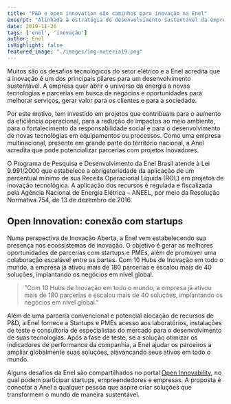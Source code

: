 ```yaml
---
title: "P&D e open innovation são caminhos para inovação na Enel"
excerpt: "Alinhada à estratégia de desenvolvimento sustentável da empresa, P&D e Open Innovation são apostas para estimular inovação."
date: 2019-11-26
tags: ['enel', 'inovação']
author: Enel
isHighlight: false
featured_image: "./images/img-materia19.png"
---
```


Muitos são os desafios tecnológicos do setor elétrico e a Enel acredita que a inovação é um dos principais pilares para um desenvolvimento sustentável. A empresa quer abrir o universo da energia a novas tecnologias e parcerias em busca de negócios e oportunidades para melhorar serviços, gerar valor para os clientes e para a sociedade. 
 
Por este motivo, tem investido em projetos que contribuam para o aumento da eficiência operacional, para a redução de impactos ao meio ambiente, para o fortalecimento da responsabilidade social e para o desenvolvimento de novas tecnologias em equipamentos ou processos. Como uma empresa multinacional, presente em grande parte do território nacional, a Anel acredita que pode potencializar parcerias com projetos inovadores.
 
O Programa de Pesquisa e Desenvolvimento da Enel Brasil atende à Lei 9.991/2000 que estabelece a obrigatoriedade da aplicação de um percentual mínimo de sua Receita Operacional Líquida (ROL) em projetos de inovação tecnológica. A aplicação dos recursos é regulada e fiscalizada pela Agência Nacional de Energia Elétrica – ANEEL, por meio da Resolução Normativa 754, de 13 de dezembro de 2016. 

## Open Innovation: conexão com startups

Numa perspectiva de Inovação Aberta, a Enel vem estabelecendo sua presença nos ecossistemas de inovação. O objetivo é gerar as melhores oportunidades de parcerias com startups e PMEs, além de promover uma colaboração escalável entre as partes. Com 10 Hubs de Inovação em todo o mundo, a empresa já ativou mais de 180 parcerias e escalou mais de 40 soluções, implantando os negócios em nível global.
 
> "Com 10 Hubs de Inovação em todo o mundo, a empresa já ativou mais de 180 parcerias e escalou mais de 40 soluções, implantando os negócios em nível global."
 
Além de uma parceria convencional e potencial alocação de recursos de P&D, a Enel fornece a Startups e PMEs acesso aos laboratórios, instalações de teste e consultoria de especialistas do mercado para o desenvolvimento de suas tecnologias. Após a fase de teste, se a solução otimizar os indicadores de performance da companhia, a Enel ajudar os parceiros a ampliar globalmente suas soluções, alavancando seus ativos em todo o mundo.

Alguns desafios da Enel são compartilhados no portal [Open Innovability](https://openinnovability.enel.com/), no qual podem participar startups, empreendedores e empresas. A proposta é conectar a Anel a qualquer pessoa que aspire criar soluções que transformem o mundo de maneira sustentável.
